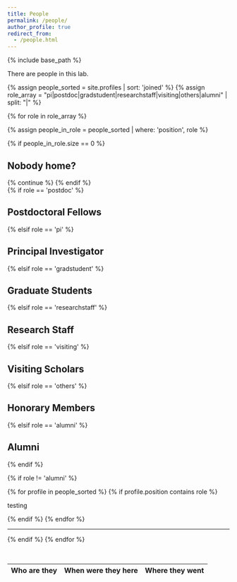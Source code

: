 ```yaml
---
title: People
permalink: /people/
author_profile: true
redirect_from:
  - /people.html
---
```

{% include base_path %}

There are people in this lab.

{% assign people_sorted = site.profiles | sort: 'joined' %}
{% assign role_array = "pi|postdoc|gradstudent|researchstaff|visiting|others|alumni" | split: "|" %}

{% for role in role_array %}

{% assign people_in_role = people_sorted | where: 'position', role %}

<!-- Skip section if there's nobody -->
{% if people_in_role.size == 0 %}
  <h2>Nobody home?</h2>
  {% continue %}
{% endif %}

<div class="pos_header">
{% if role == 'postdoc' %}
<h2>Postdoctoral Fellows</h2>
 {% elsif role == 'pi' %}
<h2>Principal Investigator</h2>
 {% elsif role == 'gradstudent' %}
<h2>Graduate Students</h2>
 {% elsif role == 'researchstaff' %}
<h2>Research Staff</h2>
 {% elsif role == 'visiting' %}
<h2>Visiting Scholars</h2>
 {% elsif role == 'others' %}
<h2>Honorary Members</h2>
 {% elsif role == 'alumni' %}
<h2>Alumni</h2>
{% endif %}
</div>


{% if role != 'alumni' %}
<div class="content list people">
  {% for profile in people_sorted %}
    {% if profile.position contains role %}
      <div class="list-item-people">
        <p class="list-post-title">
          <a> testing </a>
          <!--
          {% if profile.avatar %}
            <a href="{{ site.baseurl }}{{ profile.url }}"><img class="profile-thumbnail" src="{{site.baseurl}}/images/people/{{profile.avatar}}"></a>
          {% else %}
            <a href="{{ site.baseurl }}{{ profile.url }}"><img class="profile-thumbnail" src="http://evansheline.com/wp-content/uploads/2011/02/facebook-Storm-Trooper.jpg"></a>
          {% endif %}
          <a class="name" href="{{ site.baseurl }}{{ profile.url }}">{{ profile.name }}</a>
          -->
        </p>
      </div>    
    {% endif %}
  {% endfor %}
</div>
<hr>


{% endif %}
{% endfor %}

<br>

| Who are they | When were they here | Where they went |
| :------------- |:-------------| :-----------|